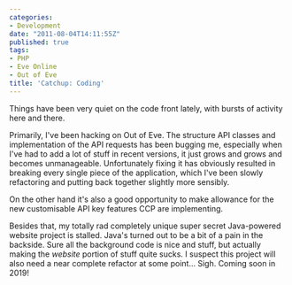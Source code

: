 ```yaml
---
categories:
- Development
date: "2011-08-04T14:11:55Z"
published: true
tags:
- PHP
- Eve Online
- Out of Eve
title: 'Catchup: Coding'
---
```


Things have been very quiet on the code front lately, with bursts of
activity here and there.

Primarily, I've been hacking on Out of Eve. The structure API classes
and implementation of the API requests has been bugging me, especially
when I've had to add a lot of stuff in recent versions, it just grows
and grows and becomes unmanageable. Unfortunately fixing it has
obviously resulted in breaking every single piece of the application,
which I've been slowly refactoring and putting back together slightly
more sensibly.

On the other hand it's also a good opportunity to make allowance for the
new customisable API key features CCP are implementing.

Besides that, my totally rad completely unique super secret Java-powered
website project is stalled. Java's turned out to be a bit of a pain in
the backside. Sure all the background code is nice and stuff, but
actually making the *website* portion of stuff quite sucks. I suspect
this project will also need a near complete refactor at some point...
Sigh. Coming soon in 2019!
